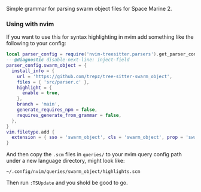 Simple grammar for parsing swarm object files for Space Marine 2.

### Using with nvim

If you want to use this for syntax highlighting in nvim add something like the following to your config:

```lua
local parser_config = require('nvim-treesitter.parsers').get_parser_configs()
---@diagnostic disable-next-line: inject-field
parser_config.swarm_object = {
  install_info = {
    url = 'https://github.com/trepz/tree-sitter-swarm_object',
    files = { 'src/parser.c' },
    highlight = {
      enable = true,
    },
    branch = 'main',
    generate_requires_npm = false,
    requires_generate_from_grammar = false,
  },
}
vim.filetype.add {
  extension = { sso = 'swarm_object', cls = 'swarm_object', prop = 'swarm_object' },
}
```

And then copy the `.scm` files in `queries/` to your nvim query config path under a new language directory, might look like:

`~/.config/nvim/queries/swarm_object/highlights.scm`

Then run `:TSUpdate` and you shold be good to go.
